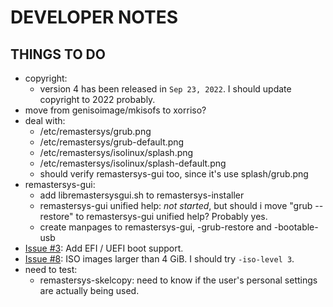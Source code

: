 # DEVELOPER NOTES

## THINGS TO DO

* copyright:
   * version 4 has been released in `Sep 23, 2022`. I should update copyright to 2022 probably.
* move from genisoimage/mkisofs to xorriso?
* deal with:
   * /etc/remastersys/grub.png
   * /etc/remastersys/grub-default.png
   * /etc/remastersys/isolinux/splash.png
   * /etc/remastersys/isolinux/splash-default.png
   * should verify remastersys-gui too, since it's use splash/grub.png
* remastersys-gui:
   * add libremastersysgui.sh to remastersys-installer
   * remastersys-gui unified help: _not started_, but should i move "grub --restore" to remastersys-gui unified help? Probably yes.
   * create manpages to remastersys-gui, -grub-restore and -bootable-usb
* [Issue #3](https://github.com/nerun/remastersys/issues/3): Add EFI / UEFI boot support.
* [Issue #8](https://github.com/nerun/remastersys/issues/8): ISO images larger than 4 GiB. I should try `-iso-level 3`.
* need to test:
   * remastersys-skelcopy: need to know if the user's personal settings are actually being used.